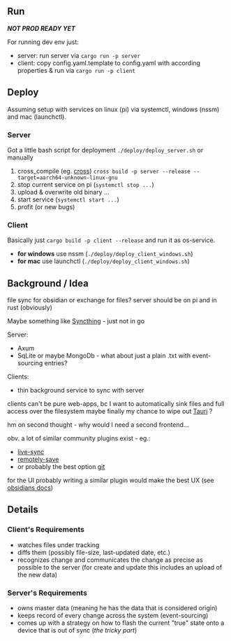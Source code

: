 ## Run

***NOT PROD READY YET***

For running dev env just:
* server: run server via `cargo run -p server`
* client: copy config.yaml.template to config.yaml with according properties & run via `cargo run -p client`

## Deploy 

Assuming setup with services on linux (pi) via systemctl, windows (nssm) and mac (launchctl).

### Server
Got a little bash script for deployment `./deploy/deploy_server.sh` or manually
1. cross_compile (eg. [cross](https://github.com/cross-rs/cross)) `cross build -p server --release --target=aarch64-unknown-linux-gnu`
2. stop current service on pi (`systemctl stop ...`)
3. upload & overwrite old binary ...
4. start service (`systemctl start ...`) 
5. profit (or new bugs)

### Client
Basically just `cargo build -p client --release` and run it as os-service.

* **for windows** use nssm (`./deploy/deploy_client_windows.sh`)
* **for mac** use launchctl (`./deploy/deploy_client_windows.sh`)

## Background / Idea

file sync for obsidian or exchange for files?
server should be on pi
and in rust (obviously)

Maybe something like [Syncthing](https://github.com/syncthing/syncthing) - just not in go

Server:
- Axum
- SqLite or maybe MongoDb - what about just a plain .txt with event-sourcing entries?

Clients:
- thin background service to sync with server


clients can't be pure web-apps, bc I want to automatically sink files and full access over the filesystem
maybe finally my chance to wipe out [Tauri](https://tauri.app/) ?

hm on second thought - why would I need a second frontend...

obv. a lot of similar community plugins exist - eg.:

- [live-sync](https://github.com/vrtmrz/obsidian-livesync)
- [remotely-save](https://github.com/remotely-save/remotely-save)
- or probably the best option [git](https://github.com/Vinzent03/obsidian-git)

for the UI probably writing a similar plugin would make the best UX (see [obsidians docs](https://docs.obsidian.md/))

## Details

### Client's Requirements

- watches files under tracking
- diffs them (possibly file-size, last-updated date, etc.)
- recognizes change and communicates the change as precise as possible to the server (for create and update this
  includes an upload of the new data)

### Server's Requirements

- owns master data (meaning he has the data that is considered origin)
- keeps record of every change across the system (event-sourcing)
- comes up with a strategy on how to flash the current "true" state onto a device that is out of sync (*the tricky
  part*)

